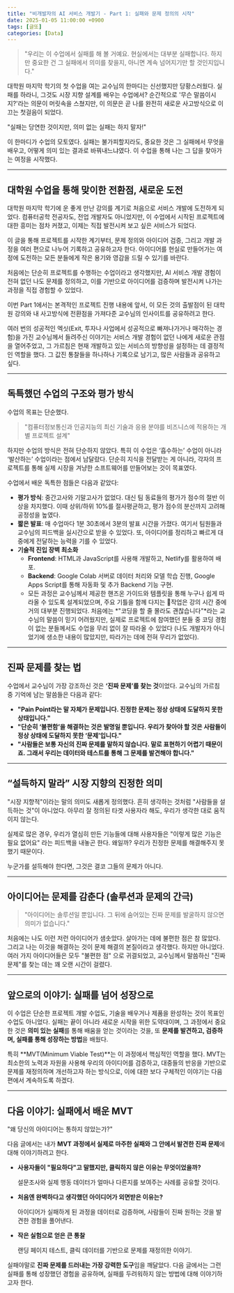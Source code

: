 ```yaml
---
title: "비개발자의 AI 서비스 개발기 - Part 1: 실패와 문제 정의의 시작"
date: 2025-01-05 11:00:00 +0900
tags: [글또]
categories: [Data]
---
```


> "우리는 이 수업에서 실패를 해 볼 거예요. 현실에서는 대부분 실패합니다. 하지만 중요한 건 그 실패에서 의미를 찾을지, 아니면 계속 넘어지기만 할 것인지입니다."

대학원 마지막 학기의 첫 수업을 여는 교수님의 한마디는 신선했지만 당황스러웠다. 실패를 하라니, 그것도 시장 지향 설계를 배우는 수업에서? 순간적으로 '무슨 말씀이시지?'라는 의문이 머릿속을 스쳤지만, 이 의문은 곧 나를 완전히 새로운 사고방식으로 이끄는 첫걸음이 되었다.

"실패는 당연한 것이지만, 의미 없는 실패는 하지 말자!"

이 한마디가 수업의 모토였다. 실패는 불가피할지라도, 중요한 것은 그 실패에서 무엇을 배우고, 어떻게 의미 있는 결과로 바꿔내느냐였다. 이 수업을 통해 나는 그 답을 찾아가는 여정을 시작했다.

---

## **대학원 수업을 통해 맞이한 전환점, 새로운 도전**

대학원 마지막 학기에 운 좋게 만난 강의를 계기로 처음으로 서비스 개발에 도전하게 되었다. 컴퓨터공학 전공자도, 전업 개발자도 아니었지만, 이 수업에서 시작된 프로젝트에 대한 흥미는 점차 커졌고, 이제는 직접 발전시켜 보고 싶은 서비스가 되었다.

이 글을 통해 프로젝트를 시작한 계기부터, 문제 정의와 아이디어 검증, 그리고 개발 과정을 여러 편으로 나누어 기록하고 공유하고자 한다. 아이디어를 현실로 만들어가는 여정에 도전하는 모든 분들에게 작은 용기와 영감을 드릴 수 있기를 바란다.

처음에는 단순히 프로젝트를 수행하는 수업이라고 생각했지만, AI 서비스 개발 경험이 전혀 없던 나도 문제를 정의하고, 이를 기반으로 아이디어를 검증하며 발전시켜 나가는 과정을 직접 경험할 수 있었다.

이번 Part 1에서는 본격적인 프로젝트 진행 내용에 앞서, 이 모든 것의 출발점이 된 대학원 강의와 내 사고방식에 전환점을 가져다준 교수님의 인사이트를 공유하려고 한다.

여러 번의 성공적인 엑싯(Exit, 투자나 사업에서 성공적으로 빠져나가거나 매각하는 경험)을 가진 교수님께서 들려주신 이야기는 서비스 개발 경험이 없던 나에게 새로운 관점을 열어주었고, 그 가르침은 현재 개발하고 있는 서비스의 방향성을 설정하는 데 결정적인 역할을 했다. 그 값진 통찰들을 하나하나 기록으로 남기고, 많은 사람들과 공유하고 싶다.

---

## **독특했던 수업의 구조와 평가 방식**

수업의 목표는 단순했다.

> "컴퓨터정보통신과 인공지능의 최신 기술과 응용 분야를 비즈니스에 적용하는 개별 프로젝트 설계"

하지만 수업의 방식은 전혀 단순하지 않았다. 특히 이 수업은 ‘흡수하는’ 수업이 아니라 ‘발산하는’ 수업이라는 점에서 남달랐다. 단순히 지식을 전달받는 게 아니라, 각자의 프로젝트를 통해 실제 시장을 겨냥한 소프트웨어를 만들어보는 것이 목표였다.

수업에서 배운 독특한 점들은 다음과 같았다:

- **평가 방식**: 중간고사와 기말고사가 없었다. 대신 팀 동료들의 평가가 점수의 절반 이상을 차지했다. 이때 상위/하위 10%를 절사평균하고, 평가 점수의 분산까지 고려해 공정성을 높였다.
- **짧은 발표**: 매 수업마다 1분 30초에서 3분의 발표 시간을 가졌다. 여기서 팀원들과 교수님의 피드백을 실시간으로 받을 수 있었다. 또, 아이디어를 정리하고 빠르게 대중에게 전달하는 능력을 기를 수 있었다.
- **기술적 진입 장벽 최소화**  
  - **Frontend**: HTML과 JavaScript를 사용해 개발하고, Netlify를 활용하여 배포.  
  - **Backend**: Google Colab 서버로 데이터 처리와 모델 학습 진행, Google Apps Script를 통해 자동화 및 추가 Backend 기능 구현.  
  - 모든 과정은 교수님께서 제공한 핸즈온 가이드와 템플릿을 통해 누구나 쉽게 따라올 수 있도록 설계되었으며, 주요 기틀을 함께 다지는 작업은 강의 시간 중에 거의 대부분 진행되었다. 처음에는 *"코딩을 할 줄 몰라도 괜찮습니다"*라는 교수님의 말씀이 믿기 어려웠지만, 실제로 프로젝트에 참여했던 분들 중 코딩 경험이 없는 분들께서도 수업을 무리 없이 잘 따라올 수 있었다 (나도 개발자가 아니었기에 생소한 내용이 많았지만, 따라가는 데에 전혀 무리가 없었다).

---

## **진짜 문제를 찾는 법**

수업에서 교수님이 가장 강조하신 것은 **‘진짜 문제’를 찾는 것**이었다. 교수님의 가르침 중 기억에 남는 말씀들은 다음과 같다:

- **"Pain Point라는 말 자체가 문제입니다. 진정한 문제는 정상 상태에 도달하지 못한 상태입니다."**
- **"단순히 ‘불편함’을 해결하는 것은 발명일 뿐입니다. 우리가 찾아야 할 것은 사람들이 정상 상태에 도달하지 못한 ‘문제’입니다."**
- **"사람들은 보통 자신의 진짜 문제를 말하지 않습니다. 말로 표현하기 어렵기 때문이죠. 그래서 우리는 데이터와 테스트를 통해 그 문제를 발견해야 합니다."**

---

## **“설득하지 말라” 시장 지향의 진정한 의미**

"시장 지향적"이라는 말의 의미도 새롭게 정의했다. 흔히 생각하는 것처럼 "사람들을 설득하는 것"이 아니었다. 아무리 잘 정의된 타겟 사용자라 해도, 우리가 생각한 대로 움직이지 않는다. 

실제로 많은 경우, 우리가 열심히 만든 기능들에 대해 사용자들은 "이렇게 많은 기능은 필요 없어요" 라는 피드백을 내놓곤 한다.
왜일까? 우리가 진정한 문제를 해결해주지 못했기 때문이다.

누군가를 설득해야 한다면, 그것은 결코 그들의 문제가 아니다. 

---

## **아이디어는 문제를 감춘다 (솔루션과 문제의 간극)**

> "아이디어는 솔루션일 뿐입니다. 그 뒤에 숨어있는 진짜 문제를 발굴하지 않으면 의미가 없습니다."

처음에는 나도 이런 저런 아이디어가 샘솟았다. 살아가는 데에 불편한 점은 참 많았다. 그리고 나는 이것을 해결하는 것이 문제 해결의 본질이라고 생각했다. 하지만 아니었다.
여러 가지 아이디어들은 모두 "불편한 점" 으로 귀결되었고, 교수님께서 말씀하신 "진짜 문제"를 찾는 데는 꽤 오랜 시간이 걸렸다.

---

## **앞으로의 이야기: 실패를 넘어 성장으로**

이 수업은 단순한 프로젝트 개발 수업도, 기술을 배우거나 제품을 완성하는 것이 목표인 수업도 아니었다. 실패는 끝이 아니라 새로운 시작을 위한 도약대이며, 그 과정에서 중요한 것은 **의미 있는 실패**를 통해 배움을 얻는 것이라는 것을, 또 **문제를 발견하고, 검증하며, 실패를 통해 성장하는 방법**을 배웠다. 

특히 **MVT(Minimum Viable Test)**는 이 과정에서 핵심적인 역할을 했다. MVT는 최소한의 노력과 자원을 사용해 우리의 아이디어를 검증하고, 대중들의 반응을 기반으로 문제를 재정의하며 개선하고자 하는 방식으로,  이에 대한 보다 구체적인 이야기는 다음 편에서 계속하도록 하겠다. 

---

## **다음 이야기: 실패에서 배운 MVT**

"왜 당신의 아이디어는 통하지 않았는가?"

다음 글에서는 내가 **MVT 과정에서 실제로 마주한 실패와 그 안에서 발견한 진짜 문제**에 대해 이야기하려고 한다.

- **사용자들이 "필요하다"고 말했지만, 클릭하지 않은 이유는 무엇이었을까?**
    
    설문조사와 실제 행동 데이터가 얼마나 다른지를 보여주는 사례를 공유할 것이다.
    
- **처음엔 완벽하다고 생각했던 아이디어가 외면받은 이유는?**
    
    아이디어가 실패하게 된 과정을 데이터로 검증하며, 사람들이 진짜 원하는 것을 발견한 경험을 풀어낸다.
    
- **작은 실험으로 얻은 큰 통찰**
    
    랜딩 페이지 테스트, 클릭 데이터를 기반으로 문제를 재정의한 이야기.
    

실패야말로 **진짜 문제를 드러내는 가장 강력한 도구**임을 깨달았다. 다음 글에서는 그런 실패를 통해 성장했던 경험을 공유하며, 실패를 두려워하지 않는 방법에 대해 이야기하고자 한다.
